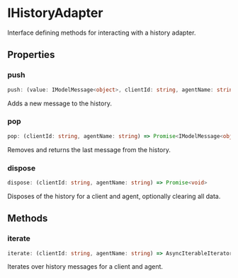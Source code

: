 # IHistoryAdapter

Interface defining methods for interacting with a history adapter.

## Properties

### push

```ts
push: (value: IModelMessage<object>, clientId: string, agentName: string) => Promise<void>
```

Adds a new message to the history.

### pop

```ts
pop: (clientId: string, agentName: string) => Promise<IModelMessage<object>>
```

Removes and returns the last message from the history.

### dispose

```ts
dispose: (clientId: string, agentName: string) => Promise<void>
```

Disposes of the history for a client and agent, optionally clearing all data.

## Methods

### iterate

```ts
iterate: (clientId: string, agentName: string) => AsyncIterableIterator<IModelMessage<object>>
```

Iterates over history messages for a client and agent.
